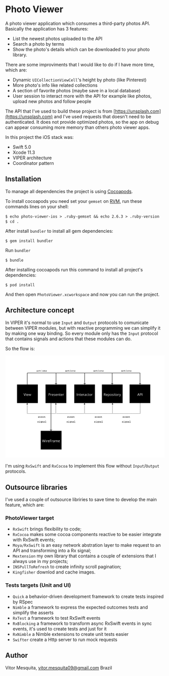 # Photo Viewer

A photo viewer application which consumes a third-party photos API. Basically the application has 3 features:

- List the newest photos uploaded to the API
- Search a photo  by terms
- Show the photo's details which can be downloaded to your photo library. 

There are some improviments that I would like to do if I have more time, which are:

- Dynamic `UICollectionViewCell`'s height by photo (like Pinterest)
- More photo's info like related collections
- A section of favorite photos (maybe save in a local database)
- User session to interact more with the API for example like photos, upload new photos and follow people 

The API that I've used to build these project is from [https://unsplash.com](https://unsplash.com) and I've used requests that doesn't need to be authenticated. It does not provide optimized photos, so the app on debug can appear consuming more memory than others photo viewer apps.

In this project the iOS stack was:

- Swift 5.0
- Xcode 11.3
- VIPER architecture
- Coordinator pattern

## Installation

To manage all dependencies the project is using [Cocoapods](https://cocoapods.org/). 

To install cocoapods you need set your `gemset` on [RVM](https://rvm.io/), run these commands lines on your shell:

```
$ echo photo-viewer-ios > .ruby-gemset && echo 2.6.3 > .ruby-version
$ cd .
```

After install `bundler` to install all gem dependencies:

```
$ gem install bundler
```

Run `bundler`

```
$ bundle
```

After installing cocoapods run this command to install all project's dependencies:

```
$ pod install
```

And then open `PhotoViewer.xcworkspace` and now you can run the project.

## Architecture concept

In VIPER it's normal to use `Input` and `Output` protocols to comunicate between VIPER modules, but with reactive programming we can simplify it by making one way binding. So every module only has the `Input` protocol that contains signals and actions that these modules can do.

So the flow is:

![VIPER flow](./Assets/viper-oneway-flow.png)

I'm using `RxSwift` and `RxCocoa` to implement this flow without `Input`/`Output` protocols.

## Outsource libraries

I've used a couple of outsource libriries to save time to develop the main feature, which are:

### PhotoViewer target

- `RxSwift` brings flexibility to code;
- `RxCocoa` makes some cocoa components reactive to be easier integrate with RxSwift events;
- `Moya/RxSwift` is an easy network abstration layer to make request to an API and transforming into a Rx signal;
- `Mextension` my own library that contains a couple of extensions that I always use in my projects;
- `INSPullToRefresh` to create infinity scroll pagination;
- `Kingfisher` downlod and cache images.

### Tests targets (Unit and UI)

- `Quick` a behavior-driven development framework to create tests inspired by RSpec
- `Nimble` a framework to express the expected outcomes tests  and simplify the asserts
- `RxTest` a framework to test RxSwift events
- `RxBlocking` a framework to transform async RxSwift events in sync events, it's used to create tests and just for it
- `RxNimble` a Nimble extensions to create unit tests easier
- `Swifter` create a Http server to run mock requests 

## Author

Vitor Mesquita, vitor.mesquita09@gmail.com
Brazil
